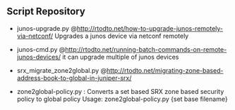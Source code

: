 ## Script Repository


- junos-upgrade.py @http://rtodto.net/how-to-upgrade-junos-remotely-via-netconf/
  Upgrades a junos device via netconf remotely

- junos-cmd.py @http://rtodto.net/running-batch-commands-on-remote-junos-devices/
  it can upgrade multiple of junos devices

- srx_migrate_zone2global.py @http://rtodto.net/migrating-zone-based-address-book-to-global-in-juniper-srx/

- zone2global-policy.py : Converts a set based SRX zone based security policy to global policy
  Usage: zone2global-policy.py {set base filename}
